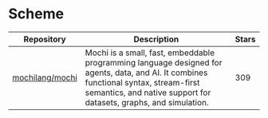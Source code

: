# Scheme

| Repository                                            | Description                                                                                                                                                                                                | Stars |
| ----------------------------------------------------- | ---------------------------------------------------------------------------------------------------------------------------------------------------------------------------------------------------------- | ----- |
| [mochilang/mochi](https://github.com/mochilang/mochi) | Mochi is a small, fast, embeddable programming language designed for agents, data, and AI. It combines functional syntax, stream-first semantics, and native support for datasets, graphs, and simulation. | 309   |
